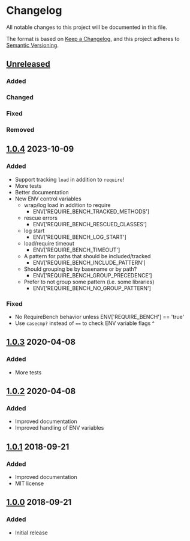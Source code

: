 # Changelog
All notable changes to this project will be documented in this file.

The format is based on [Keep a Changelog](https://keepachangelog.com/en/1.0.0/),
and this project adheres to [Semantic Versioning](https://semver.org/spec/v2.0.0.html).

## [Unreleased]
### Added
### Changed
### Fixed
### Removed

## [1.0.4] 2023-10-09
### Added
- Support tracking `load` in addition to `require`!
- More tests
- Better documentation
- New ENV control variables
  - wrap/log load in addition to require
    - ENV['REQUIRE_BENCH_TRACKED_METHODS']
  - rescue errors
    - ENV['REQUIRE_BENCH_RESCUED_CLASSES']
  - log start
    - ENV['REQUIRE_BENCH_LOG_START']
  - load/require timeout
    - ENV['REQUIRE_BENCH_TIMEOUT']
  - A pattern for paths that should be included/tracked
    - ENV['REQUIRE_BENCH_INCLUDE_PATTERN']
  - Should grouping be by basename or by path?
    - ENV['REQUIRE_BENCH_GROUP_PRECEDENCE']
  - Prefer to not group some pattern (i.e. some libraries)
    - ENV['REQUIRE_BENCH_NO_GROUP_PATTERN']
### Fixed
- No RequireBench behavior unless ENV['REQUIRE_BENCH'] == 'true'
- Use `casecmp?` instead of `==` to check ENV variable flags ^

## [1.0.3] 2020-04-08
### Added
- More tests

## [1.0.2] 2020-04-08
### Added
- Improved documentation
- Improved handling of ENV variables

## [1.0.1] 2018-09-21
### Added
- Improved documentation
- MIT license

## [1.0.0] 2018-09-21
### Added
- Initial release

[Unreleased]: https://gitlab.com/pboling/require_bench/-/compare/v1.0.4...HEAD
[1.0.4]: https://gitlab.com/pboling/require_bench/-/compare/v1.0.3...v1.0.4
[1.0.3]: https://gitlab.com/pboling/require_bench/-/compare/v1.0.2...v1.0.3
[1.0.2]: https://gitlab.com/pboling/require_bench/-/compare/v1.0.1...v1.0.2
[1.0.1]: https://gitlab.com/pboling/require_bench/-/compare/v1.0.0...v1.0.1
[1.0.0]: https://gitlab.com/pboling/require_bench/-/compare/67e03119ddb8be7b04ae7fd12da62d0ea5b6fb74...v1.0.0
